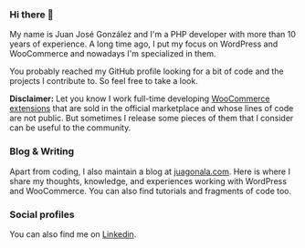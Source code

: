 ### Hi there 👋

My name is Juan José González and I'm a PHP developer with more than 10 years of experience. A long time ago, I put my focus on WordPress and WooCommerce and nowadays I'm specialized in them.

You probably reached my GitHub profile looking for a bit of code and the projects I contribute to. So feel free to take a look.

**Disclaimer:** Let you know I work full-time developing [WooCommerce extensions](https://woocommerce.com/vendor/themesquad) that are sold in the official marketplace and whose lines of code are not public. But sometimes I release some pieces of them that I consider can be useful to the community.

### Blog & Writing

Apart from coding, I also maintain a blog at [juagonala.com](https://juagonala.com). Here is where I share my thoughts, knowledge, and experiences working with WordPress and WooCommerce. You can also find tutorials and fragments of code too.

### Social profiles

You can also find me on [Linkedin](https://www.linkedin.com/in/juan-jose-gonzalez-alanis/).
